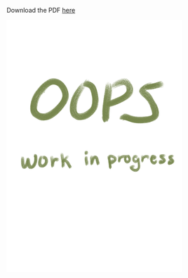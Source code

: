 <object data="KristineZheng.pdf" type="application/pdf" height="842" width ="850">
  <p>Download the PDF <a href="https://kristinezheng.github.io/media/KristineZheng.pdf">here</a></p>
  <img src="oops.png" alt="PDF not found" width="400px">
</object>
